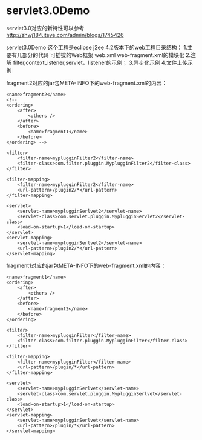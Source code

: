 servlet3.0Demo
==============

servlet3.0对应的新特性可以参考 http://zhwj184.iteye.com/admin/blogs/1745426

servlet3.0Demo  这个工程是eclipse j2ee 4.2版本下的web工程目录结构：
1.主要有几部分的代码
   可插拔的Web框架 web.xml web-fragment.xml的模块化
2.注解
   filter,contextListener,servlet，listener的示例；
3.异步化示例
4.文件上传示例

fragment2对应的jar包META-INFO下的web-fragment.xml的内容：

<?xml version="1.0" encoding="GB18030"?>
<web-fragment version="3.0" xmlns="http://java.sun.com/xml/ns/javaee"
  xmlns:xsi="http://www.w3.org/2001/XMLSchema-instance"
	xsi:schemaLocation="http://java.sun.com/xml/ns/javaee 
	http://java.sun.com/xml/ns/javaee/web-fragment_3_0.xsd">

	<name>fragment2</name>
	<!--
	<ordering>
		<after>
			<others />
		</after>
		<before>
			<name>fragment1</name>
		</before>
	</ordering> -->

	<filter>
		<filter-name>myplugginFilter2</filter-name>
		<filter-class>com.filter.pluggin.MyplugginFilter2</filter-class>
	</filter>

	<filter-mapping>
		<filter-name>myplugginFilter2</filter-name>
		<url-pattern>/plugin2/*</url-pattern>
	</filter-mapping>
	
	<servlet>
		<servlet-name>myplugginSerlvet2</servlet-name>
		<servlet-class>com.servlet.pluggin.MyplugginServlet2</servlet-class>
		<load-on-startup>1</load-on-startup>
	</servlet>
	<servlet-mapping>
		<servlet-name>myplugginSerlvet2</servlet-name>
		<url-pattern>/plugin2/*</url-pattern>
	</servlet-mapping>
</web-fragment>


fragment1对应的jar包META-INFO下的web-fragment.xml的内容：
<?xml version="1.0" encoding="GB18030"?>
<web-fragment version="3.0" xmlns="http://java.sun.com/xml/ns/javaee"
  xmlns:xsi="http://www.w3.org/2001/XMLSchema-instance"
	xsi:schemaLocation="http://java.sun.com/xml/ns/javaee 
	http://java.sun.com/xml/ns/javaee/web-fragment_3_0.xsd">

	<name>fragment1</name>
	<ordering>
		<after>
			<others />
		</after>
		<before>
			<name>fragment2</name>
		</before>
	</ordering>

	<filter>
		<filter-name>myplugginFilter</filter-name>
		<filter-class>com.filter.pluggin.MyplugginFilter</filter-class>
	</filter>

	<filter-mapping>
		<filter-name>myplugginFilter</filter-name>
		<url-pattern>/plugin/*</url-pattern>
	</filter-mapping>
	
	<servlet>
		<servlet-name>myplugginSerlvet</servlet-name>
		<servlet-class>com.servlet.pluggin.MyplugginSerlvet</servlet-class>
		<load-on-startup>1</load-on-startup>
	</servlet>
	<servlet-mapping>
		<servlet-name>myplugginSerlvet</servlet-name>
		<url-pattern>/plugin/*</url-pattern>
	</servlet-mapping>
</web-fragment>

